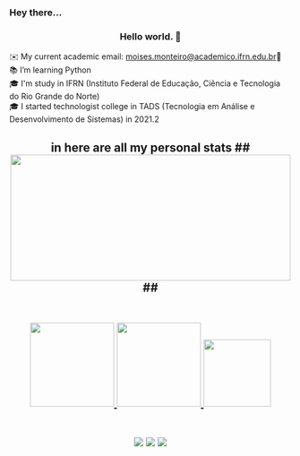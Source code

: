 ###  Hey there... 
<h3 align="center">Hello world. 👋</h3>

✉️ My current academic email: moises.monteiro@academico.ifrn.edu.br📩<br>
📚 I’m learning Python<br>
🎓 I'm study in IFRN (Instituto Federal de Educação, Ciência e Tecnologia do Rio Grande do Norte)<br>
🎓 I started technologist college in TADS (Tecnologia em Análise e Desenvolvimento de Sistemas) in 2021.2<br>

<h2 align="center">in here are all my personal stats</>
 ##
 <img src="https://i.pinimg.com/originals/20/54/97/205497ee52942b78ef8b2b46e65ae78c.gif" height="225" width="500"/><br>
 ##
 <br>
<br>
<div align="center">
<br>
  <a href="https://github.com/MoisesMonter">
   <img height="150em" src="https://github-readme-streak-stats.herokuapp.com?user=MoisesMonter&theme=midnight-purple&date_format=M%20j%5B%2C%20Y%5D&border=DDDDDD&sideNums=3F0BDD&fire=28078D" />
  <img height="150em" src="https://github-readme-stats.vercel.app/api?username=MoisesMonter&show_icons=true&theme=midnight-purple&count_private=true&include_all_commits=true"/>
  <img height="120em" src="https://github-readme-stats.vercel.app/api/top-langs/?username=MoisesMonter&layout=compact&langs_count=6&theme=midnight-purple&hide=yacc,html,css,c,cpp,c#,py,go&include_all_commits=true&count_private=true"/>

</div>
<br>
<div align="center"> 

  <a href="https://www.instagram.com/moises_monter" target='_blank'><img src="https://img.shields.io/badge/-Instagram-%23E4405F?style=for-the-badge&logo=instagram&logoColor=purple&color=black"></a>
  <a href = "mailto:contatorafaballerini@gmail.com" target='_blank'><img src="https://img.shields.io/badge/-Gmail-%23333?style=for-the-badge&logo=gmail&logoColor=white&color=gray" ></a>
  <a href="https://www.linkedin.com/in/moisés-alexandre-monteiro-araújo-b2a324212" target='_blank'><img src="https://img.shields.io/badge/-LinkedIn-%230077B5?style=for-the-badge&logo=linkedin&logoColor=white&color=black"></a> 
</div>
